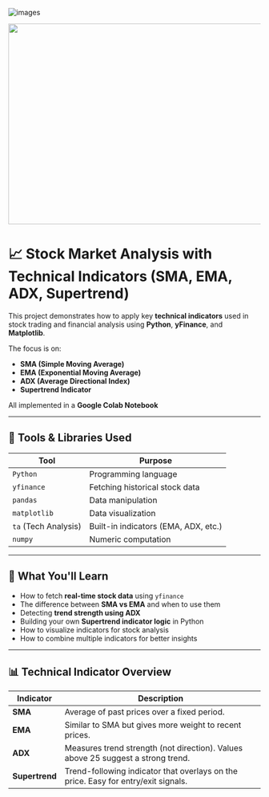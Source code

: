 



![images](https://github.com/user-attachments/assets/d6c8ace3-3670-452b-918b-13ba840776b9)

<img src="https://github.com/user-attachments/assets/d6c8ace3-3670-452b-918b-13ba840776b9" width="800" height="400" />




# 📈 Stock Market Analysis with Technical Indicators (SMA, EMA, ADX, Supertrend)

This project demonstrates how to apply key **technical indicators** used in stock trading and financial analysis using **Python**, **yFinance**, and **Matplotlib**.

The focus is on:
- **SMA (Simple Moving Average)**
- **EMA (Exponential Moving Average)**
- **ADX (Average Directional Index)**
- **Supertrend Indicator**

All implemented in a **Google Colab Notebook** 

---

## 🔧 Tools & Libraries Used

| Tool            | Purpose                            |
|-----------------|-------------------------------------|
| `Python`        | Programming language                |
| `yfinance`      | Fetching historical stock data      |
| `pandas`        | Data manipulation                   |
| `matplotlib`    | Data visualization                  |
| `ta` (Tech Analysis) | Built-in indicators (EMA, ADX, etc.) |
| `numpy`         | Numeric computation                 |

---

## 📌 What You'll Learn

- How to fetch **real-time stock data** using `yfinance`
- The difference between **SMA vs EMA** and when to use them
- Detecting **trend strength using ADX**
- Building your own **Supertrend indicator logic** in Python
- How to visualize indicators for stock analysis
- How to combine multiple indicators for better insights

---

## 📊 Technical Indicator Overview

| Indicator | Description |
|-----------|-------------|
| **SMA** | Average of past prices over a fixed period. |
| **EMA** | Similar to SMA but gives more weight to recent prices. |
| **ADX** | Measures trend strength (not direction). Values above 25 suggest a strong trend. |
| **Supertrend** | Trend-following indicator that overlays on the price. Easy for entry/exit signals. |


